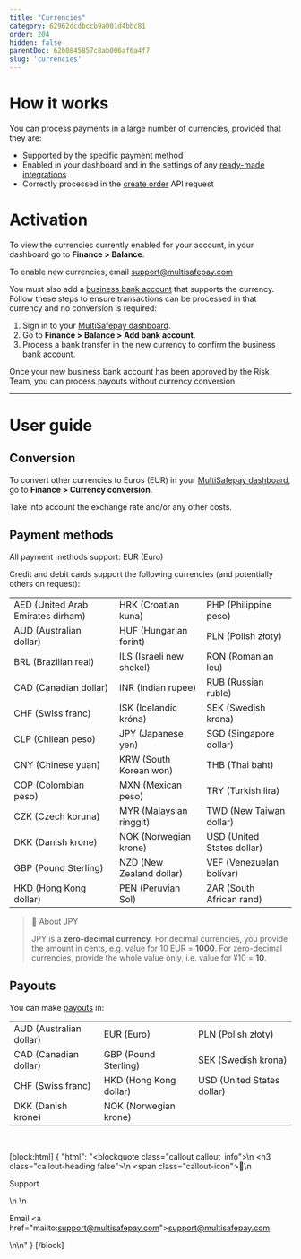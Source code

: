 ```yaml
---
title: "Currencies"
category: 62962dcdbccb9a001d4bbc81
order: 204
hidden: false
parentDoc: 62b0845857c8ab006af6a4f7
slug: 'currencies'
---
```

# How it works

You can process payments in a large number of currencies, provided that they are:

- Supported by the specific payment method
- Enabled in your dashboard and in the settings of any [ready-made integrations](/docs/our-integrations/)
- Correctly processed in the [create order](https://docs-api.multisafepay.com/reference/createorder) API request

# Activation

To view the currencies currently enabled for your account, in your dashboard go to **Finance > Balance**.

To enable new currencies, email <support@multisafepay.com>

You must also add a [business bank account](/docs/invoices/) that supports the currency. Follow these steps to ensure transactions can be processed in that currency and no conversion is required:

1. Sign in to your [MultiSafepay dashboard](https://merchant.multisafepay.com).
2. Go to **Finance > Balance > Add bank account**.
3. Process a bank transfer in the new currency to confirm the business bank account.

Once your new business bank account has been approved by the Risk Team, you can process payouts without currency conversion.
<br>

---

# User guide

## Conversion

To convert other currencies to Euros (EUR) in your [MultiSafepay dashboard](https://merchant.multisafepay.com), go to **Finance > Currency conversion**. 

Take into account the exchange rate and/or any other costs.

## Payment methods

All payment methods support: EUR (Euro)

Credit and debit cards support the following currencies (and potentially others on request):

| | | |
|---|---|---|
| AED (United Arab Emirates dirham) | HRK (Croatian kuna) | PHP (Philippine peso) |
| AUD (Australian dollar) | HUF (Hungarian forint) | PLN (Polish złoty) |
| BRL (Brazilian real) | ILS (Israeli new shekel) | RON (Romanian leu) |
| CAD (Canadian dollar) | INR (Indian rupee) | RUB (Russian ruble) |
| CHF (Swiss franc) | ISK (Icelandic króna) | SEK (Swedish krona) |
| CLP (Chilean peso) | JPY (Japanese yen) | SGD (Singapore dollar) |
| CNY (Chinese yuan) | KRW (South Korean won) | THB (Thai baht) |
| COP (Colombian peso) | MXN (Mexican peso) | TRY (Turkish lira) |
| CZK (Czech koruna) | MYR (Malaysian ringgit) | TWD (New Taiwan dollar) |
| DKK (Danish krone) | NOK (Norwegian krone) | USD (United States dollar) |
| GBP (Pound Sterling) | NZD (New Zealand dollar) | VEF (Venezuelan bolívar) |
| HKD (Hong Kong dollar) | PEN (Peruvian Sol) | ZAR (South African rand) |

> 📘 About JPY
> 
> JPY is a **zero-decimal currency**.
> For decimal currencies, you provide the amount in cents, e.g. value for 10 EUR = **1000**. 
> For zero-decimal currencies, provide the whole value only, i.e. value for ¥10 = **10**. 

## Payouts

You can make [payouts](/docs/payouts/) in: 

| | | |
|---|---|---|
| AUD (Australian dollar) | EUR (Euro) | PLN (Polish złoty) |
| CAD (Canadian dollar) | GBP (Pound Sterling) | SEK (Swedish krona) |
| CHF (Swiss franc) | HKD (Hong Kong dollar) | USD (United States dollar) |
| DKK (Danish krone) | NOK (Norwegian krone) |  |
<br>

[block:html]
{
  "html": "<blockquote class=\"callout callout_info\">\n    <h3 class=\"callout-heading false\">\n        <span class=\"callout-icon\">💬</span>\n        <p>Support</p>\n    </h3>\n    <p>Email <a href=\"mailto:support@multisafepay.com\">support@multisafepay.com</a></p>\n</blockquote>\n"
}
[/block]